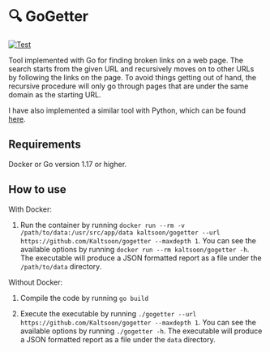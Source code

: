 # 🔍 GoGetter

[![Test](https://github.com/Kaltsoon/gogetter/actions/workflows/test.yml/badge.svg)](https://github.com/Kaltsoon/gogetter/actions/workflows/test.yml)

Tool implemented with Go for finding broken links on a web page. The search starts from the given URL and recursively moves on to other URLs by following the links on the page. To avoid things getting out of hand, the recursive procedure will only go through pages that are under the same domain as the starting URL.

I have also implemented a similar tool with Python, which can be found [here](https://github.com/Kaltsoon/dead-link-checker).

## Requirements

Docker or Go version 1.17 or higher.

## How to use

With Docker:

1. Run the container by running `docker run --rm -v /path/to/data:/usr/src/app/data kaltsoon/gogetter --url https://github.com/Kaltsoon/gogetter --maxdepth 1`. You can see the available options by running `docker run --rm kaltsoon/gogetter -h`. The executable will produce a JSON formatted report as a file under the `/path/to/data` directory.

Without Docker:

1. Compile the code by running `go build`

2. Execute the executable by running `./gogetter --url https://github.com/Kaltsoon/gogetter --maxdepth 1`. You can see the available options by running `./gogetter -h`. The executable will produce a JSON formatted report as a file under the `data` directory.


